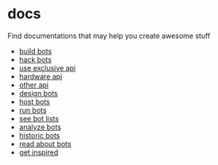 # docs
Find documentations that may help you create awesome stuff

* <a href="https://github.com/yury-chernushenko/bots/blob/master/APIs/buildBots.md">build bots</a>
* <a href="https://github.com/yury-chernushenko/bots/blob/master/APIs/hackBots.md">hack bots</a>
* <a href="https://github.com/yury-chernushenko/bots/tree/master/APIs/exclusiveAPI">use exclusive api</a>
* <a href="https://github.com/yury-chernushenko/bots/blob/master/APIs/hardwareAPI.md">hardware api</a>
* <a href="https://github.com/yury-chernushenko/bots/blob/master/APIs/otherAPI.md">other api</a>
* <a href="https://github.com/yury-chernushenko/bots/blob/master/APIs/designbots.md">design bots</a>
* <a href="https://github.com/yury-chernushenko/bots/master/APIs/hostbots.md">host bots</a>
* <a href="https://github.com/yury-chernushenko/bots/blob/master/APIs/runBots.md">run bots</a>
* <a href="https://github.com/yury-chernushenko/bots/blob/master/APIs/botLists.md">see bot lists</a>
* <a href="https://github.com/yury-chernushenko/bots/blob/master/APIs/analyzeBots.md">analyze bots</a>
* <a href="https://github.com/yury-chernushenko/bots/blob/master/APIs/historicBots.md">historic bots</a>
* <a href="https://github.com/yury-chernushenko/bots/blob/master/APIs/readBots.md">read about bots</a>
* <a href="https://github.com/yury-chernushenko/bots/blob/master/APIs/getInspired.md">get inspired</a>


